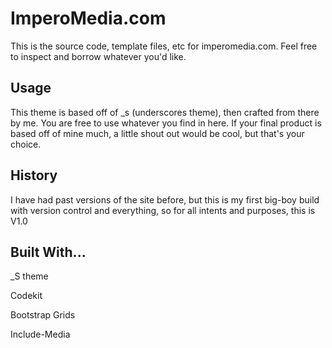 # ImperoMedia.com

This is the source code, template files, etc for imperomedia.com. Feel free to inspect and borrow whatever you'd like.

## Usage

This theme is based off of _s (underscores theme), then crafted from there by me. You are free to use whatever you find in here. If your final product is based off of mine much, a little shout out would be cool, but that's your choice.

## History

I have had past versions of the site before, but this is my first big-boy build with version control and everything, so for all intents and purposes, this is V1.0

## Built With...

_S theme

Codekit

Bootstrap Grids

Include-Media
